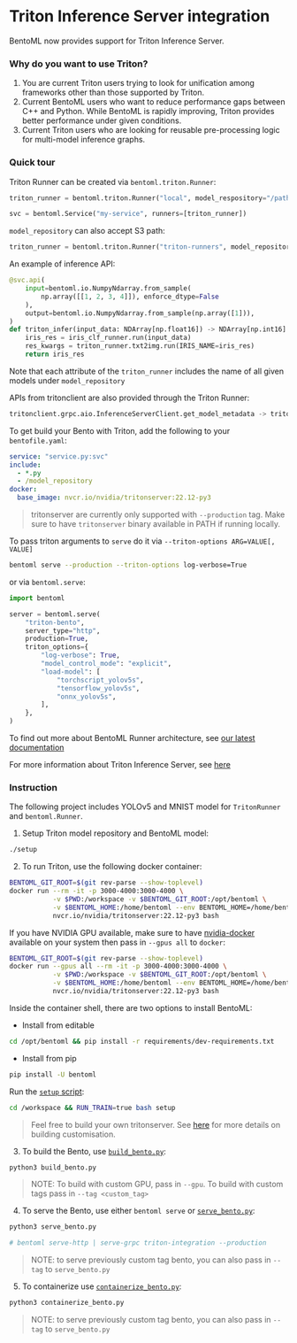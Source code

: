 # Triton Inference Server integration

BentoML now provides support for Triton Inference Server.

### Why do you want to use Triton?

1. You are current Triton users trying to look for unification among frameworks other than those supported by Triton.
2. Current BentoML users who want to reduce performance gaps between C++ and Python. While BentoML is rapidly improving, Triton provides better
   performance under given conditions.
3. Current Triton users who are looking for reusable pre-processing logic for multi-model inference graphs.

### Quick tour

Triton Runner can be created via `bentoml.triton.Runner`:

```python
triton_runner = bentoml.triton.Runner("local", model_respository="/path/to/model_repository")

svc = bentoml.Service("my-service", runners=[triton_runner])
```

`model_repository` can also accept S3 path:

```python
triton_runner = bentoml.triton.Runner("triton-runners", model_repository="s3://path/to/model_repository")
```

An example of inference API:

```python
@svc.api(
    input=bentoml.io.NumpyNdarray.from_sample(
        np.array([[1, 2, 3, 4]]), enforce_dtype=False
    ),
    output=bentoml.io.NumpyNdarray.from_sample(np.array([1])),
)
def triton_infer(input_data: NDArray[np.float16]) -> NDArray[np.int16]:
    iris_res = iris_clf_runner.run(input_data)
    res_kwargs = triton_runner.txt2img.run(IRIS_NAME=iris_res)
    return iris_res
```

Note that each attribute of the `triton_runner` includes the name of all given models under `model_repository`

APIs from tritonclient are also provided through the Triton Runner:

```python
tritonclient.grpc.aio.InferenceServerClient.get_model_metadata -> triton_runner.get_model_metadata | triton_runner.grpc_get_model_metadata
```

To get build your Bento with Triton, add the following to your `bentofile.yaml`:

```yaml
service: "service.py:svc"
include:
  - *.py
  - /model_repository
docker:
  base_image: nvcr.io/nvidia/tritonserver:22.12-py3
```

> tritonserver are currently only supported with `--production` tag. Make sure to have `tritonserver` binary available in PATH if running locally.

To pass triton arguments to `serve` do it via `--triton-options ARG=VALUE[, VALUE]`

```bash
bentoml serve --production --triton-options log-verbose=True
```

or via `bentoml.serve`:

```python
import bentoml

server = bentoml.serve(
    "triton-bento",
    server_type="http",
    production=True,
    triton_options={
        "log-verbose": True,
        "model_control_mode": "explicit",
        "load-model": [
            "torchscript_yolov5s",
            "tensorflow_yolov5s",
            "onnx_yolov5s",
        ],
    },
)
```

To find out more about BentoML Runner architecture, see [our latest documentation](https://docs.bentoml.org/en/latest/concepts/runner.html#)

For more information about Triton Inference Server, see [here](https://github.com/triton-inference-server/server)

### Instruction

The following project includes YOLOv5 and MNIST model for `TritonRunner` and `bentoml.Runner`.

1. Setup Triton model repository and BentoML model:

```bash
./setup
```

2. To run Triton, use the following docker container:

```bash
BENTOML_GIT_ROOT=$(git rev-parse --show-toplevel)
docker run --rm -it -p 3000-4000:3000-4000 \
           -v $PWD:/workspace -v $BENTOML_GIT_ROOT:/opt/bentoml \
           -v $BENTOML_HOME:/home/bentoml --env BENTOML_HOME=/home/bentoml \
           nvcr.io/nvidia/tritonserver:22.12-py3 bash
```

If you have NVIDIA GPU available, make sure to have [nvidia-docker](https://github.com/NVIDIA/nvidia-docker) available on your system then pass in `--gpus all` to `docker`:

```bash
BENTOML_GIT_ROOT=$(git rev-parse --show-toplevel)
docker run --gpus all --rm -it -p 3000-4000:3000-4000 \
           -v $PWD:/workspace -v $BENTOML_GIT_ROOT:/opt/bentoml \
           -v $BENTOML_HOME:/home/bentoml --env BENTOML_HOME=/home/bentoml \
           nvcr.io/nvidia/tritonserver:22.12-py3 bash
```

Inside the container shell, there are two options to install BentoML:

- Install from editable

```bash
cd /opt/bentoml && pip install -r requirements/dev-requirements.txt
```

- Install from pip

```bash
pip install -U bentoml
```

Run the [`setup` script](./setup):

```bash
cd /workspace && RUN_TRAIN=true bash setup
```

> Feel free to build your own tritonserver. See [here](https://github.com/triton-inference-server/server/blob/main/docs/customization_guide/build.md) for more details on building customisation.

3. To build the Bento, use [`build_bento.py`](./build_bento.py):

```bash
python3 build_bento.py
```

> NOTE: To build with custom GPU, pass in `--gpu`. To build with custom tags pass in `--tag <custom_tag>`

4. To serve the Bento, use either `bentoml serve` or [`serve_bento.py`](./serve_bento.py):

```bash
python3 serve_bento.py

# bentoml serve-http | serve-grpc triton-integration --production
```

> NOTE: to serve previously custom tag bento, you can also pass in `--tag` to `serve_bento.py`

5. To containerize use [`containerize_bento.py`](./containerize_bento.py):

```bash
python3 containerize_bento.py
```

> NOTE: to serve previously custom tag bento, you can also pass in `--tag` to `serve_bento.py`
